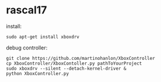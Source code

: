 # rascal17

install:

`sudo apt-get install xboxdrv`

debug controller:

```
git clone https://github.com/martinohanlon/XboxController
cp XboxController/XboxContoller.py pathToYourProject
sudo xboxdrv --silent --detach-kernel-driver &
python XboxController.py
```

